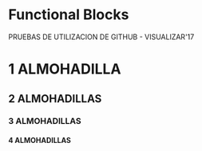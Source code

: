 # Functional Blocks

PRUEBAS DE UTILIZACION DE GITHUB - VISUALIZAR'17
# 1 ALMOHADILLA
## 2 ALMOHADILLAS
### 3 ALMOHADILLAS
#### 4 ALMOHADILLAS
